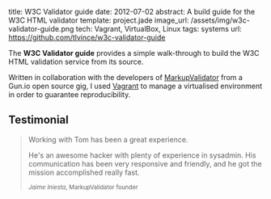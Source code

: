 title: W3C Validator guide
date: 2012-07-02
abstract: A build guide for the W3C HTML validator
template: project.jade
image_url: /assets/img/w3c-validator-guide.png
tech: Vagrant, VirtualBox, Linux
tags: systems
url: https://github.com/tlvince/w3c-validator-guide

The **W3C Validator guide** provides a simple walk-through to build the W3C HTML
validation service from its source.

Written in collaboration with the developers of [MarkupValidator][] from a
Gun.io open source gig, I used [Vagrant][] to manage a virtualised environment
in order to guarantee reproducibility.

## Testimonial

> Working with Tom has been a great experience.
>
> He's an awesome hacker with plenty of experience in sysadmin. His
> communication has been very responsive and friendly, and he got the mission
> accomplished really fast.
>
> <small><cite>Jaime Iniesta</cite>, MarkupValidator founder</small>

  [markupvalidator]: https://markupvalidator.com/
  [vagrant]: http://vagrantup.com/
